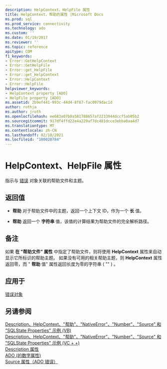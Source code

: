 ```yaml
---
description: HelpContext、HelpFile 属性
title: HelpContext，帮助的属性 |Microsoft Docs
ms.prod: sql
ms.prod_service: connectivity
ms.technology: ado
ms.custom: ''
ms.date: 01/19/2017
ms.reviewer: ''
ms.topic: reference
apitype: COM
f1_keywords:
- Error::GetHelpContext
- Error::GetHelpFile
- Error::get_HelpFile
- Error::get_HelpContext
- Error::HelpContext
- Error::HelpFile
helpviewer_keywords:
- HelpContext property [ADO]
- HelpFile property [ADO]
ms.assetid: 2b9ef441-993c-44d4-8f87-fac0979dac1d
author: rothja
ms.author: jroth
ms.openlocfilehash: ee683a07b0a581788657af2233944dccf5ab05b2
ms.sourcegitcommit: 917df4ffd22e4a229af7dc481dcce3ebba0aa4d7
ms.translationtype: MT
ms.contentlocale: zh-CN
ms.lasthandoff: 02/10/2021
ms.locfileid: "100020784"
---
```

# <a name="helpcontext-helpfile-properties"></a>HelpContext、HelpFile 属性
指示与 [错误](./error-object.md) 对象关联的帮助文件和主题。  
  
## <a name="return-values"></a>返回值  
  
-   **帮助** 对于帮助文件中的主题，返回一个上下文 ID，作为一个 **长** 值。  
  
-   **帮助** 返回一个 **字符串** 值，该值的计算结果为帮助文件的完全解析路径。  
  
## <a name="remarks"></a>备注  
 如果 **在 "帮助文件" 属性** 中指定了帮助文件，则将使用 **HelpContext** 属性来自动显示它所标识的帮助主题。 如果没有可用的相关帮助主题，则 **HelpContext** 属性返回零，而 " **帮助** 值" 属性返回长度为零的字符串 ( "" ) 。  
  
## <a name="applies-to"></a>应用于  
 [错误对象](./error-object.md)  
  
## <a name="see-also"></a>另请参阅  
 [Description、HelpContext、"帮助"、"NativeError"、"Number"、"Source" 和 "SQLState Properties" 示例 (VB) ](./description-helpcontext-helpfile-nativeerror-number-source-example-vb.md)   
 [Description、HelpContext、"帮助"、"NativeError"、"Number"、"Source" 和 "SQLState Properties" 示例 (VC + +) ](./description-helpcontext-helpfile-nativeerror-number-source-example-vc.md)   
 [Description 属性](./description-property.md)   
 [ADO (的数字属性) ](./number-property-ado.md)   
 [Source 属性（ADO 错误）](./source-property-ado-error.md)